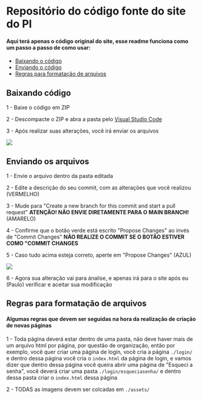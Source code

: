 # Repositório do código fonte do site do PI

#### Aqui terá apenas o código original do site, esse readme funciona como um passo a passo de como usar:

* [Baixando o código](https://github.com/PewDizinho/PI1/edit/main/README.md#baixando-c%C3%B3digo)
* [Enviando o código](https://github.com/PewDizinho/PI1/edit/main/README.md#enviando-os-arquivos)
* [Regras para formatação de arquivos](https://github.com/PewDizinho/PI1/edit/main/README.md#regras-para-formata%C3%A7%C3%A3o-de-arquivos)

## Baixando código

1 - Baixe o código em ZIP

2 - Descompacte o ZIP e abra a pasta pelo [Visual Studio Code](https://code.visualstudio.com/download)

3 - Após realizar suas alterações, você irá enviar os arquivos


<img src="https://user-images.githubusercontent.com/55335712/228983951-83b86095-0b43-421b-ace8-1d2d50b25e0e.png">


## Enviando os arquivos

1 - Envie o arquivo dentro da pasta editada
  
2 - Edite a descrição do seu commit, com as alterações que você realizou (VERMELHO)
  
3 - Mude para "Create a new branch for this commit and start a pull request" <strong>ATENÇÃO! NÃO ENVIE DIRETAMENTE PARA O MAIN BRANCH!</strong> (AMARELO)
  
4 - Confirme que o botão verde está escrito "Propose Changes" ao invés de "Commit Changes" <strong>NÃO REALIZE O COMMIT SE O BOTÃO ESTIVER COMO "COMMIT CHANGES</strong>
  
5 - Caso tudo acima esteja correto, aperte em "Propose Changes" (AZUL)
  
<img src="https://user-images.githubusercontent.com/55335712/228985371-446015fc-dfed-4f9c-b91b-486b59427c4c.png">
  
6 - Agora sua alteração vai para ánalise, e apenas irá para o site após eu (Paulo) verificar e aceitar sua modificação


## Regras para formatação de arquivos

#### Algumas regras que devem ser seguidas na hora da realização de criação de novas páginas

1 - Toda página deverá estar dentro de uma pasta, não deve haver mais de um arquivo html por página, por questão de organização, então por exemplo, você quer criar uma página de login, você cria a página `./login/` e dentro dessa página você cria o `index.html` da página de login, e vamos dizer que dentro dessa página você queira abrir uma página de "Esqueci a senha", você deverá criar uma pasta `./login/esqueciasenha/` e dentro dessa pasta criar o `index.html` dessa página

2 - TODAS as imagens devem ser colcadas em `./assets/`
